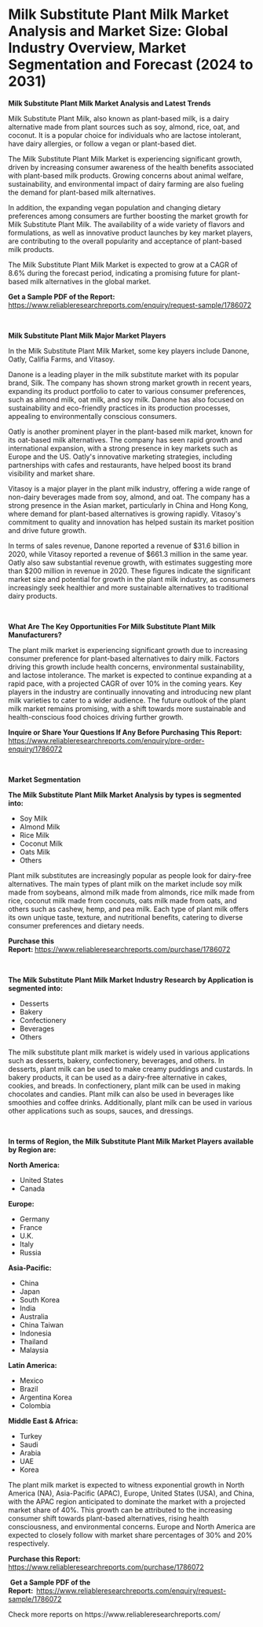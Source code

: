 <p><h1>Milk Substitute Plant Milk Market Analysis and Market Size: Global Industry Overview, Market Segmentation and Forecast (2024 to 2031)</h1></p><p><strong>Milk Substitute Plant Milk Market Analysis and Latest Trends</strong></p>
<p><p>Milk Substitute Plant Milk, also known as plant-based milk, is a dairy alternative made from plant sources such as soy, almond, rice, oat, and coconut. It is a popular choice for individuals who are lactose intolerant, have dairy allergies, or follow a vegan or plant-based diet.</p><p>The Milk Substitute Plant Milk Market is experiencing significant growth, driven by increasing consumer awareness of the health benefits associated with plant-based milk products. Growing concerns about animal welfare, sustainability, and environmental impact of dairy farming are also fueling the demand for plant-based milk alternatives.</p><p>In addition, the expanding vegan population and changing dietary preferences among consumers are further boosting the market growth for Milk Substitute Plant Milk. The availability of a wide variety of flavors and formulations, as well as innovative product launches by key market players, are contributing to the overall popularity and acceptance of plant-based milk products.</p><p>The Milk Substitute Plant Milk Market is expected to grow at a CAGR of 8.6% during the forecast period, indicating a promising future for plant-based milk alternatives in the global market.</p></p>
<p><strong>Get a Sample PDF of the Report:&nbsp;</strong> <a href="https://www.reliableresearchreports.com/enquiry/request-sample/1786072">https://www.reliableresearchreports.com/enquiry/request-sample/1786072</a></p>
<p>&nbsp;</p>
<p><strong>Milk Substitute Plant Milk Major Market Players</strong></p>
<p><p>In the Milk Substitute Plant Milk Market, some key players include Danone, Oatly, Califia Farms, and Vitasoy. </p><p>Danone is a leading player in the milk substitute market with its popular brand, Silk. The company has shown strong market growth in recent years, expanding its product portfolio to cater to various consumer preferences, such as almond milk, oat milk, and soy milk. Danone has also focused on sustainability and eco-friendly practices in its production processes, appealing to environmentally conscious consumers.</p><p>Oatly is another prominent player in the plant-based milk market, known for its oat-based milk alternatives. The company has seen rapid growth and international expansion, with a strong presence in key markets such as Europe and the US. Oatly's innovative marketing strategies, including partnerships with cafes and restaurants, have helped boost its brand visibility and market share.</p><p>Vitasoy is a major player in the plant milk industry, offering a wide range of non-dairy beverages made from soy, almond, and oat. The company has a strong presence in the Asian market, particularly in China and Hong Kong, where demand for plant-based alternatives is growing rapidly. Vitasoy's commitment to quality and innovation has helped sustain its market position and drive future growth.</p><p>In terms of sales revenue, Danone reported a revenue of $31.6 billion in 2020, while Vitasoy reported a revenue of $661.3 million in the same year. Oatly also saw substantial revenue growth, with estimates suggesting more than $200 million in revenue in 2020. These figures indicate the significant market size and potential for growth in the plant milk industry, as consumers increasingly seek healthier and more sustainable alternatives to traditional dairy products.</p></p>
<p>&nbsp;</p>
<p><strong>What Are The Key Opportunities For Milk Substitute Plant Milk Manufacturers?</strong></p>
<p><p>The plant milk market is experiencing significant growth due to increasing consumer preference for plant-based alternatives to dairy milk. Factors driving this growth include health concerns, environmental sustainability, and lactose intolerance. The market is expected to continue expanding at a rapid pace, with a projected CAGR of over 10% in the coming years. Key players in the industry are continually innovating and introducing new plant milk varieties to cater to a wider audience. The future outlook of the plant milk market remains promising, with a shift towards more sustainable and health-conscious food choices driving further growth.</p></p>
<p><strong>Inquire or Share Your Questions If Any Before Purchasing This Report:</strong> <a href="https://www.reliableresearchreports.com/enquiry/pre-order-enquiry/1786072">https://www.reliableresearchreports.com/enquiry/pre-order-enquiry/1786072</a></p>
<p>&nbsp;</p>
<p><strong>Market Segmentation</strong></p>
<p><strong>The Milk Substitute Plant Milk Market Analysis by types is segmented into:</strong></p>
<p><ul><li>Soy Milk</li><li>Almond Milk</li><li>Rice Milk</li><li>Coconut Milk</li><li>Oats Milk</li><li>Others</li></ul></p>
<p><p>Plant milk substitutes are increasingly popular as people look for dairy-free alternatives. The main types of plant milk on the market include soy milk made from soybeans, almond milk made from almonds, rice milk made from rice, coconut milk made from coconuts, oats milk made from oats, and others such as cashew, hemp, and pea milk. Each type of plant milk offers its own unique taste, texture, and nutritional benefits, catering to diverse consumer preferences and dietary needs.</p></p>
<p><strong>Purchase this Report:&nbsp;</strong><a href="https://www.reliableresearchreports.com/purchase/1786072">https://www.reliableresearchreports.com/purchase/1786072</a></p>
<p>&nbsp;</p>
<p><strong>The Milk Substitute Plant Milk Market Industry Research by Application is segmented into:</strong></p>
<p><ul><li>Desserts</li><li>Bakery</li><li>Confectionery</li><li>Beverages</li><li>Others</li></ul></p>
<p><p>The milk substitute plant milk market is widely used in various applications such as desserts, bakery, confectionery, beverages, and others. In desserts, plant milk can be used to make creamy puddings and custards. In bakery products, it can be used as a dairy-free alternative in cakes, cookies, and breads. In confectionery, plant milk can be used in making chocolates and candies. Plant milk can also be used in beverages like smoothies and coffee drinks. Additionally, plant milk can be used in various other applications such as soups, sauces, and dressings.</p></p>
<p>&nbsp;</p>
<p><strong>In terms of Region, the Milk Substitute Plant Milk Market Players available by Region are:</strong></p>
<p>
    <p> <strong> North America: </strong>
        <ul>
            <li>United States</li>
            <li>Canada</li>
        </ul>
        </p> 
    <p> <strong> Europe: </strong>
        <ul>
            <li>Germany</li>
            <li>France</li>
            <li>U.K.</li>
            <li>Italy</li>
            <li>Russia</li>
        </ul>
        </p> 
    <p> <strong> Asia-Pacific: </strong>
        <ul>
            <li>China</li>
            <li>Japan</li>
            <li>South Korea</li>
            <li>India</li>
            <li>Australia</li>
            <li>China Taiwan</li>
            <li>Indonesia</li>
            <li>Thailand</li>
            <li>Malaysia</li>
        </ul>
        </p> 
    <p> <strong> Latin America: </strong>
        <ul>
            <li>Mexico</li>
            <li>Brazil</li>
            <li>Argentina Korea</li>
            <li>Colombia</li>
        </ul>
        </p> 
    <p> <strong> Middle East & Africa: </strong>
        <ul>
            <li>Turkey</li>
            <li>Saudi</li>
            <li>Arabia</li>
            <li>UAE</li>
            <li>Korea</li>
        </ul>
    </p>
    </p>
<p><p>The plant milk market is expected to witness exponential growth in North America (NA), Asia-Pacific (APAC), Europe, United States (USA), and China, with the APAC region anticipated to dominate the market with a projected market share of 40%. This growth can be attributed to the increasing consumer shift towards plant-based alternatives, rising health consciousness, and environmental concerns. Europe and North America are expected to closely follow with market share percentages of 30% and 20% respectively.</p></p>
<p><strong>Purchase this Report: </strong><a href="https://www.reliableresearchreports.com/purchase/1786072">https://www.reliableresearchreports.com/purchase/1786072</a></p>
<p>&nbsp;<strong>Get a Sample PDF of the Report:&nbsp;&nbsp;</strong><a href="https://www.reliableresearchreports.com/enquiry/request-sample/1786072">https://www.reliableresearchreports.com/enquiry/request-sample/1786072</a></p>
<p><strong></strong></p>
<p>Check more reports on https://www.reliableresearchreports.com/</p>